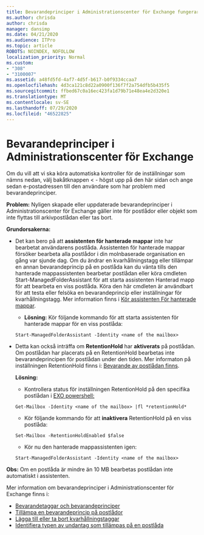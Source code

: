 ```yaml
---
title: Bevarandeprinciper i Administrationscenter för Exchange fungerar inte
ms.author: chrisda
author: chrisda
manager: dansimp
ms.date: 04/21/2020
ms.audience: ITPro
ms.topic: article
ROBOTS: NOINDEX, NOFOLLOW
localization_priority: Normal
ms.custom:
- "308"
- "3100007"
ms.assetid: a48fd5fd-4af7-4d5f-b617-b0f9334ccaa7
ms.openlocfilehash: 4d3ca121c8d22a0900f136f7f2a754dfb5b435f5
ms.sourcegitcommit: ffbed67c0a16ec423fa1d79b71e48ea4e2d320e1
ms.translationtype: MT
ms.contentlocale: sv-SE
ms.lasthandoff: 07/29/2020
ms.locfileid: "46522825"
---
```

# <a name="retention-policies-in-exchange-admin-center"></a>Bevarandeprinciper i Administrationscenter för Exchange

Om du vill att vi ska köra automatiska kontroller för de inställningar som nämns nedan, välj bakåtknappen < - högst upp på den här sidan och ange sedan e-postadressen till den användare som har problem med bevarandeprinciper.

 **Problem:** Nyligen skapade eller uppdaterade bevarandeprinciper i Administrationscenter för Exchange gäller inte för postlådor eller objekt som inte flyttas till arkivpostlådan eller tas bort. 
  
 **Grundorsakerna:**
  
- Det kan bero på att **assistenten för hanterade mappar** inte har bearbetat användarens postlåda. Assistenten för hanterade mappar försöker bearbeta alla postlådor i din molnbaserade organisation en gång var sjunde dag. Om du ändrar en kvarhållningstagg eller tillämpar en annan bevarandeprincip på en postlåda kan du vänta tills den hanterade mappassistenten bearbetar postlådan eller köra cmdleten Start-ManagedFolderAssistant för att starta assistenten Hanterad mapp för att bearbeta en viss postlåda. Köra den här cmdleten är användbart för att testa eller felsöka en bevarandeprincip eller inställningar för kvarhållningstagg. Mer information finns i [Kör assistenten För hanterade mappar](https://msdn.microsoft.com/library/gg271153%28v=exchsrvcs.149%29.aspx#managedfolderassist).
    
  - **Lösning:** Kör följande kommando för att starta assistenten för hanterade mappar för en viss postlåda:
    
  ```
  Start-ManagedFolderAssistant -Identity <name of the mailbox>
  ```

- Detta kan också inträffa om **RetentionHold** har **aktiverats** på postlådan. Om postlådan har placerats på en RetentionHold bearbetas inte bevarandeprincipen för postlådan under den tiden. Mer informaton på inställningen RetentionHold finns i: [Bevarande av postlådan finns](https://docs.microsoft.com/exchange/security-and-compliance/messaging-records-management/mailbox-retention-hold).
    
    **Lösning:**
    
  - Kontrollera status för inställningen RetentionHold på den specifika postlådan i [EXO powershell:](https://docs.microsoft.com/powershell/exchange/exchange-online/connect-to-exchange-online-powershell/connect-to-exchange-online-powershell?view=exchange-ps)
    
  ```
  Get-Mailbox -Identity <name of the mailbox> |fl *retentionHold*
  ```

  - Kör följande kommando för att **inaktivera** RetentionHold på en viss postlåda:
    
  ```
  Set-Mailbox -RetentionHoldEnabled $false
  ```

  - Kör nu den hanterade mappassistenten igen:
    
  ```
  Start-ManagedFolderAssistant -Identity <name of the mailbox>
  ```

 **Obs:** Om en postlåda är mindre än 10 MB bearbetas postlådan inte automatiskt i assistenten.
 
Mer information om bevarandeprinciper i Administrationscenter för Exchange finns i:
- [Bevarandetaggar och bevarandeprinciper](https://docs.microsoft.com/exchange/security-and-compliance/messaging-records-management/retention-tags-and-policies)
- [Tillämpa en bevarandeprincip på postlådor](https://docs.microsoft.com/exchange/security-and-compliance/messaging-records-management/apply-retention-policy)
- [Lägga till eller ta bort kvarhållningstaggar](https://docs.microsoft.com/exchange/security-and-compliance/messaging-records-management/add-or-remove-retention-tags)
- [Identifiera typen av undantag som tillämpas på en postlåda](https://docs.microsoft.com/microsoft-365/compliance/identify-a-hold-on-an-exchange-online-mailbox)

